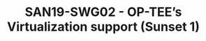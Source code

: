 ---
categories:
- san19
description: <ul><li dir="ltr">Since a while ago there has been&nbsp;<a href="https://optee.readthedocs.io/architecture/virtualization.html">experimental
  support</a> to run virtualization in OP-TEE. Then there is also ongoing work in
  OP-TEE with adding support for secure EL-2 that is coming in newer Armv8-A versions.</li><li
  dir="ltr">In this session we want to discuss and brainstorm around future goals
  with Virtualization in OP-TEE.</li><li dir="ltr">Related session:<br><a href="https://linaroconnectsandiego.sched.com/event/Subt/san19-402-virtualization-for-op-tee">SAN19-402
  Virtualization for OP-TEE</a></li></ul>
image:
  featured: 'true'
  path: /assets/images/featured-images/san19/SAN19-SWG02.png
session_attendee_num: '15'
session_id: SAN19-SWG02
session_room: Developers Rooms
session_slot:
  end_time: '2019-09-25 11:30:00'
  start_time: '2019-09-25 11:00:00'
session_speakers:
- speaker_bio: Volodymyr is senior embedded software engineer at EPAM Systems. He
    participates in a project aimed to bring XEN hypervisor into automotive solutions.
  speaker_company: EPAM Systems
  speaker_image: /assets/images/speakers/san19/volodymyr-babchuk.jpg
  speaker_location: ''
  speaker_name: Volodymyr Babchuk
  speaker_position: Senior Embedded Engineer at EPAM Systems
  speaker_url: ''
  speaker_username: vlad.babchuk
- speaker_bio: Volodymyr is senior embedded software engineer at EPAM Systems. He
    participates in a project aimed to bring XEN into automotive solutions. 
  speaker_company: EPAM Systems
  speaker_image: /assets/images/speakers/placeholder.jpg
  speaker_location: Kyiv, Ukraine
  speaker_name: Volodymyr Babchuk
  speaker_position: Senior Embedded Engineer
  speaker_url: epam.com
  speaker_username: volodymyr_babchuk
- speaker_bio: Senior Software Engineer in Linaro Security Working Group
  speaker_company: Linaro
  speaker_image: /assets/images/speakers/san19/jens-wiklander.jpg
  speaker_location: ''
  speaker_name: Jens Wiklander
  speaker_position: Senior Software Engineer
  speaker_url: ''
  speaker_username: jens.wiklander
session_track: Security
tag: session
tags:
- Open Source Development
title: SAN19-SWG02 - OP-TEE’s Virtualization support (Sunset 1)
---
